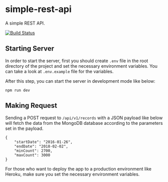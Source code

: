 # simple-rest-api
A simple REST API.

[![Build Status](https://api.travis-ci.com/petrucci53/simple-rest-api.svg?branch=master)](https://travis-ci.com/petrucci53/simple-rest-api)

## Starting Server
In order to start the server, first you should create `.env` file in the root directory of the project and set the necessary environment variables. You can take a look at `.env.example` file for the variables.

After this step, you can start the server in development mode like below:

    npm run dev

## Making Request
Sending a POST request to `/api/v1/records` with a JSON payload like below will fetch the data from the MongoDB database according to the parameters set in the payload.
    
    {
        "startDate": "2016-01-26",
        "endDate": "2018-02-02",
        "minCount": 2700,
        "maxCount": 3000
    }


For those who want to deploy the app to a production environment like Heroku, make sure you set the necessary environment variables.
